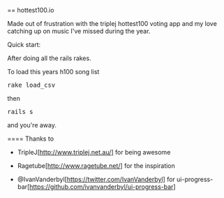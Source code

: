 == hottest100.io

Made out of frustration with the triplej hottest100 voting app and my love catching up on music I've missed during the year.

Quick start:

After doing all the rails rakes.

To load this years h100 song list

<tt>rake load_csv</tt>

then

<tt>rails s</tt>

and you're away.


==== Thanks to

* TripleJ[http://www.triplej.net.au/] for being awesome

* Ragetube[http://www.ragetube.net/] for the inspiration

* @IvanVanderbyl[https://twitter.com/IvanVanderbyl] for ui-progress-bar[https://github.com/ivanvanderbyl/ui-progress-bar]



